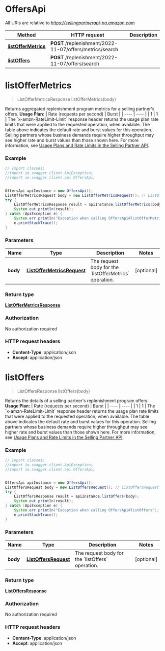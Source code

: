 # OffersApi

All URIs are relative to *https://sellingpartnerapi-na.amazon.com*

Method | HTTP request | Description
------------- | ------------- | -------------
[**listOfferMetrics**](OffersApi.md#listOfferMetrics) | **POST** /replenishment/2022-11-07/offers/metrics/search | 
[**listOffers**](OffersApi.md#listOffers) | **POST** /replenishment/2022-11-07/offers/search | 


<a name="listOfferMetrics"></a>
# **listOfferMetrics**
> ListOfferMetricsResponse listOfferMetrics(body)



Returns aggregated replenishment program metrics for a selling partner&#39;s offers.  **Usage Plan:**  | Rate (requests per second) | Burst | | ---- | ---- | | 1 | 1 |  The &#x60;x-amzn-RateLimit-Limit&#x60; response header returns the usage plan rate limits that were applied to the requested operation, when available. The table above indicates the default rate and burst values for this operation. Selling partners whose business demands require higher throughput may see higher rate and burst values than those shown here. For more information, see [Usage Plans and Rate Limits in the Selling Partner API](https://developer-docs.amazon.com/sp-api/docs/usage-plans-and-rate-limits-in-the-sp-api).

### Example
```java
// Import classes:
//import io.swagger.client.ApiException;
//import io.swagger.client.api.OffersApi;


OffersApi apiInstance = new OffersApi();
ListOfferMetricsRequest body = new ListOfferMetricsRequest(); // ListOfferMetricsRequest | The request body for the `listOfferMetrics` operation.
try {
    ListOfferMetricsResponse result = apiInstance.listOfferMetrics(body);
    System.out.println(result);
} catch (ApiException e) {
    System.err.println("Exception when calling OffersApi#listOfferMetrics");
    e.printStackTrace();
}
```

### Parameters

Name | Type | Description  | Notes
------------- | ------------- | ------------- | -------------
 **body** | [**ListOfferMetricsRequest**](ListOfferMetricsRequest.md)| The request body for the &#x60;listOfferMetrics&#x60; operation. | [optional]

### Return type

[**ListOfferMetricsResponse**](ListOfferMetricsResponse.md)

### Authorization

No authorization required

### HTTP request headers

 - **Content-Type**: application/json
 - **Accept**: application/json

<a name="listOffers"></a>
# **listOffers**
> ListOffersResponse listOffers(body)



Returns the details of a selling partner&#39;s replenishment program offers.  **Usage Plan:**  | Rate (requests per second) | Burst | | ---- | ---- | | 1 | 1 |  The &#x60;x-amzn-RateLimit-Limit&#x60; response header returns the usage plan rate limits that were applied to the requested operation, when available. The table above indicates the default rate and burst values for this operation. Selling partners whose business demands require higher throughput may see higher rate and burst values than those shown here. For more information, see [Usage Plans and Rate Limits in the Selling Partner API](https://developer-docs.amazon.com/sp-api/docs/usage-plans-and-rate-limits-in-the-sp-api).

### Example
```java
// Import classes:
//import io.swagger.client.ApiException;
//import io.swagger.client.api.OffersApi;


OffersApi apiInstance = new OffersApi();
ListOffersRequest body = new ListOffersRequest(); // ListOffersRequest | The request body for the `listOffers` operation.
try {
    ListOffersResponse result = apiInstance.listOffers(body);
    System.out.println(result);
} catch (ApiException e) {
    System.err.println("Exception when calling OffersApi#listOffers");
    e.printStackTrace();
}
```

### Parameters

Name | Type | Description  | Notes
------------- | ------------- | ------------- | -------------
 **body** | [**ListOffersRequest**](ListOffersRequest.md)| The request body for the &#x60;listOffers&#x60; operation. | [optional]

### Return type

[**ListOffersResponse**](ListOffersResponse.md)

### Authorization

No authorization required

### HTTP request headers

 - **Content-Type**: application/json
 - **Accept**: application/json

